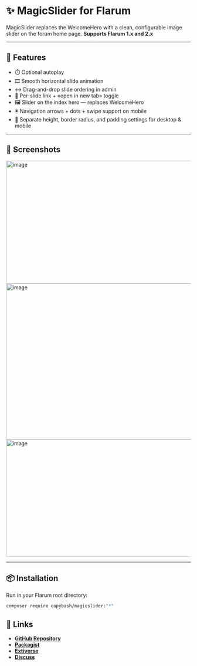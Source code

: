 # ✨ MagicSlider for Flarum
MagicSlider replaces the WelcomeHero with a clean, configurable image slider on the forum home page. **Supports Flarum 1.x and 2.x**

---

## 🚀 Features
- ⏱️ Optional autoplay
- 🎞️ Smooth horizontal slide animation
- ↔️ Drag-and-drop slide ordering in admin 
- 🔗 Per-slide link + «open in new tab» toggle  
- 🖼️ Slider on the index hero — replaces WelcomeHero
- 🖲️ Navigation arrows + dots + swipe support on mobile
- 📱 Separate height, border radius, and padding settings for desktop & mobile  

---

## 📸 Screenshots
<img width="850" height="335" alt="image" src="https://github.com/user-attachments/assets/ea383f5c-7dce-4e8d-84e2-d35cd27237f3" />
<img width="850" height="425" alt="image" src="https://github.com/user-attachments/assets/48661c08-9e08-43f5-a5bc-6a6395f5beea" />
<img width="850" height="320" alt="image" src="https://github.com/user-attachments/assets/99e77985-e820-42e4-9800-18df63722eb1" />

---

## 📦 Installation
Run in your Flarum root directory:
```bash
composer require capybash/magicslider:"*"
```

## 🔗 Links
- [**GitHub Repository**](https://github.com/capybash/magicslider)  
- [**Packagist**](https://packagist.org/packages/capybash/magicslider)  
- [**Extiverse**](https://extiverse.com/extension/capybash/magicslider)
- [**Discuss**](https://discuss.flarum.org/d/38302-magicslider-smooth-and-customizable-hero-slider)

